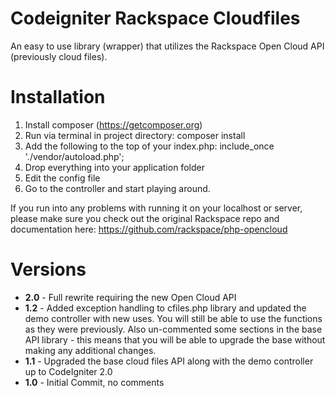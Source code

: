 Codeigniter Rackspace Cloudfiles
================================
An easy to use library (wrapper) that utilizes the Rackspace Open Cloud API (previously cloud files).

Installation
============
1. Install composer (https://getcomposer.org)
2. Run via terminal in project directory: composer install
3. Add the following to the top of your index.php: include_once './vendor/autoload.php';
4. Drop everything into your application folder
5. Edit the config file
6. Go to the controller and start playing around.

If you run into any problems with running it on your localhost or server, please make sure you check out the original Rackspace repo and documentation here: https://github.com/rackspace/php-opencloud

Versions
========
* **2.0** - Full rewrite requiring the new Open Cloud API
* **1.2** - Added exception handling to cfiles.php library and updated the demo controller with new uses. You will still be able to use the functions as they were previously. Also un-commented some sections in the base API library - this means that you will be able to upgrade the base without making any additional changes.
* **1.1** - Upgraded the base cloud files API along with the demo controller up to CodeIgniter 2.0
* **1.0** - Initial Commit, no comments